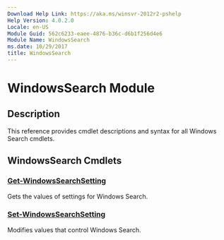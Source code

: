 ```yaml
---
Download Help Link: https://aka.ms/winsvr-2012r2-pshelp
Help Version: 4.0.2.0
Locale: en-US
Module Guid: 562c6233-eaee-4876-b36c-d6b1f256d4e6
Module Name: WindowsSearch
ms.date: 10/29/2017
title: WindowsSearch
---
```


# WindowsSearch Module
## Description
This reference provides cmdlet descriptions and syntax for all Windows Search cmdlets. 

## WindowsSearch Cmdlets
### [Get-WindowsSearchSetting](./Get-WindowsSearchSetting.md)
Gets the values of settings for Windows Search.

### [Set-WindowsSearchSetting](./Set-WindowsSearchSetting.md)
Modifies values that control Windows Search.

